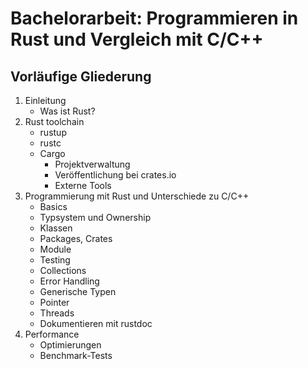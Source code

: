 # Bachelorarbeit: Programmieren in Rust und Vergleich mit C/C++

## Vorläufige Gliederung
1. Einleitung
    - Was ist Rust?
2. Rust toolchain
    - rustup
    - rustc
    - Cargo
        - Projektverwaltung
        - Veröffentlichung bei crates.io
        - Externe Tools
3. Programmierung mit Rust und Unterschiede zu C/C++
    - Basics
    - Typsystem und Ownership
    - Klassen
    - Packages, Crates
    - Module
    - Testing
    - Collections
    - Error Handling
    - Generische Typen
    - Pointer
    - Threads
    - Dokumentieren mit rustdoc
4. Performance
    - Optimierungen
    - Benchmark-Tests
